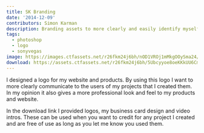 ```yaml
---
title: SK Branding
date: '2014-12-09'
contributors: Simon Karman
description: Branding assets to more clearly and easily identify myself
tags:
  - photoshop
  - logo
  - sonyvegas
image: https://images.ctfassets.net/r26fkm24j6bh/nOD1VROj1mMkgOOySma24/93e8960cca20af056f59686c0a3e4a64/sklogo.png
download: https://assets.ctfassets.net/r26fkm24j6bh/5Ubcyyoe8oeKKkUU6Cm6uu/32222e5f46dbd7381d0d725391958d6c/skbranding.zip
---
```


I designed a logo for my website and products. By using this logo I want to more clearly communicate to the users of my projects that I created them. In my opinion it also gives a more professional look and feel to my products and website.

In the download link I provided logos, my business card design and video intros. These can be used when you want to credit for any project I created and are free of use as long as you let me know you used them.